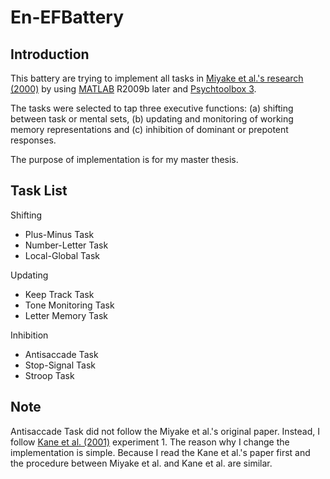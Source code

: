 En-EFBattery
============
Introduction
------------
This battery are trying to implement all tasks in [Miyake et al.'s research (2000)](http://psy2.ucsd.edu/~dhuber/miyake_2000.pdf) by using [MATLAB](http://www.mathworks.com/) R2009b later and [Psychtoolbox 3](http://psychtoolbox.org/).

The tasks were selected to tap three executive functions: (a) shifting between task or mental sets, (b) updating and monitoring of working memory representations and (c) inhibition of dominant or prepotent responses.

The purpose of implementation is for my master thesis.

Task List
---------
Shifting

- Plus-Minus Task
- Number-Letter Task
- Local-Global Task

Updating

- Keep Track Task
- Tone Monitoring Task
- Letter Memory Task

Inhibition

- Antisaccade Task
- Stop-Signal Task
- Stroop Task

Note
----

Antisaccade Task did not follow the Miyake et al.'s original paper. Instead, I follow [Kane et al. (2001)](http://www.ncbi.nlm.nih.gov/pubmed/11409097) experiment 1. The reason why I change the implementation is simple. Because I read the Kane et al.'s paper first and the procedure between Miyake et al. and Kane et al. are similar.
